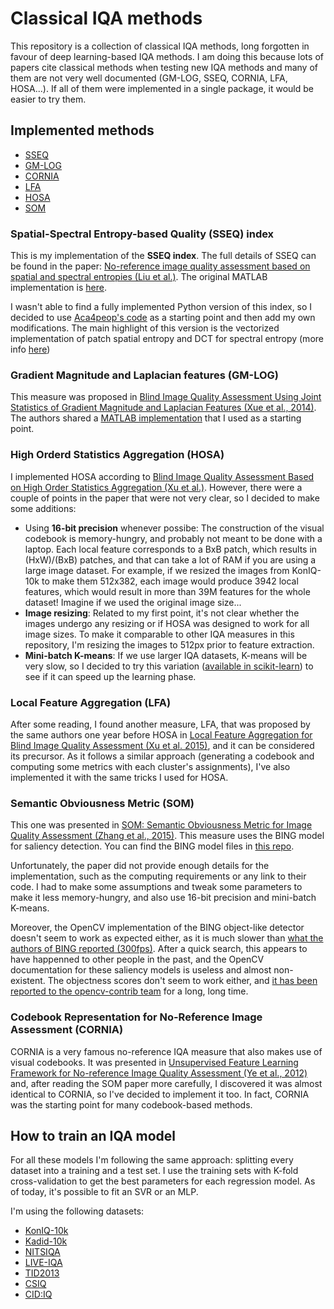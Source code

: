 # Classical IQA methods

This repository is a collection of classical IQA methods, long forgotten in favour of deep learning-based IQA methods. I am doing this because lots of papers cite classical methods when testing new IQA methods and many of them are not very well documented (GM-LOG, SSEQ, CORNIA, LFA, HOSA...). If all of them were implemented in a single package, it would be easier to try them.

## Implemented methods

- [SSEQ](#spatial-spectral-entropy-based-quality-sseq-index)
- [GM-LOG](#gradient-magnitude-and-laplacian-features-gm-log)
- [CORNIA](#codebook-representation-for-no-reference-image-assessment-cornia)
- [LFA](#local-feature-aggregation-lfa)
- [HOSA](#high-orderd-statistics-aggregation-hosa)
- [SOM](#semantic-obviousness-metric-som)

### Spatial-Spectral Entropy-based Quality (SSEQ) index

This is my implementation of the **SSEQ index**. The full details of SSEQ can be found in the paper: [No-reference image quality assessment based on spatial and spectral entropies (Liu et al.)](https://doi.org/10.1016/j.image.2014.06.006). The original MATLAB implementation is [here](https://github.com/utlive/SSEQ). 

I wasn't able to find a fully implemented Python version of this index, so I decided to use [Aca4peop's code](https://github.com/Aca4peop/SSEQ-Python) as a starting point and then add my own modifications. The main highlight of this version is the vectorized implementation of patch spatial entropy and DCT for spectral entropy (more info [here](https://eng.libretexts.org/Bookshelves/Electrical_Engineering/Signal_Processing_and_Modeling/Information_and_Entropy_(Penfield)/03%3A_Compression/3.08%3A_Detail-_2-D_Discrete_Cosine_Transformation/3.8.02%3A_Discrete_Cosine_Transformation))

### Gradient Magnitude and Laplacian features (GM-LOG)

This measure was proposed in [Blind Image Quality Assessment Using Joint Statistics of Gradient Magnitude and Laplacian Features (Xue et al., 2014)](https://ieeexplore.ieee.org/abstract/document/6894197). The authors shared a [MATLAB implementation](http://www4.comp.polyu.edu.hk/~cslzhang/code/GM-LOG-BIQA.zip) that I used as a starting point.

### High Orderd Statistics Aggregation (HOSA)

I implemented HOSA according to [Blind Image Quality Assessment Based on High
Order Statistics Aggregation (Xu et al.)](https://ieeexplore.ieee.org/document/7501619). However, there were a couple of points in the paper that were not very clear, so I decided to make some additions:

- Using **16-bit precision** whenever possibe: The construction of the visual codebook is memory-hungry, and probably not meant to be done with a laptop. Each local feature corresponds to a BxB patch, which results in (HxW)/(BxB) patches, and that can take a lot of RAM if you are using a large image dataset. For example, if we resized the images from KonIQ-10k to make them 512x382, each image would produce 3942 local features, which would result in more than 39M features for the whole dataset! Imagine if we used the original image size...
- **Image resizing**: Related to my first point, it's not clear whether the images undergo any resizing or if HOSA was designed to work for all image sizes. To make it comparable to other IQA measures in this repository, I'm resizing the images to 512px prior to feature extraction.
- **Mini-batch K-means**: If we use larger IQA datasets, K-means will be very slow, so I decided to try this variation ([available in scikit-learn](https://scikit-learn.org/stable/modules/generated/sklearn.cluster.MiniBatchKMeans.html)) to see if it can speed up the learning phase.

### Local Feature Aggregation (LFA)

After some reading, I found another measure, LFA, that was proposed by the same authors one year before HOSA in [Local Feature Aggregation for Blind Image Quality Assessment (Xu et al. 2015)](https://ieeexplore.ieee.org/abstract/document/7457832), and it can be considered its precursor. As it follows a similar approach (generating a codebook and computing some metrics with each cluster's assignments), I've also implemented it with the same tricks I used for HOSA.

### Semantic Obviousness Metric (SOM)

This one was presented in [SOM: Semantic Obviousness Metric for Image Quality Assessment (Zhang et al., 2015)](https://openaccess.thecvf.com/content_cvpr_2015/papers/Zhang_SOM_Semantic_Obviousness_2015_CVPR_paper.pdf). This measure uses the BING model for saliency detection. You can find the BING model files in [this repo](https://github.com/methylDragon/opencv-python-reference/tree/master/Resources/Models/bing_objectness_model).

Unfortunately, the paper did not provide enough details for the implementation, such as the computing requirements or any link to their code. I had to make some assumptions and tweak some parameters to make it less memory-hungry, and also use 16-bit precision and mini-batch K-means.

Moreover, the OpenCV implementation of the BING object-like detector doesn't seem to work as expected either, as it is much slower than [what the authors of BING reported (300fps)](https://mmcheng.net/mftp/Papers/ObjectnessBING.pdf). After a quick search, this appears to have happenned to other people in the past, and the OpenCV documentation for these saliency models is useless and almost non-existent. The objectness scores don't seem to work either, and [it has been reported to the opencv-contrib team](https://github.com/opencv/opencv_contrib/issues/404) for a long, long time.

### Codebook Representation for No-Reference Image Assessment (CORNIA)

CORNIA is a very famous no-reference IQA measure that also makes use of visual codebooks. It was presented in [Unsupervised Feature Learning Framework for No-reference Image Quality Assessment (Ye et al., 2012)](https://ieeexplore.ieee.org/document/6247789) and, after reading the SOM paper more carefully, I discovered it was almost identical to CORNIA, so I've decided to implement it too. In fact, CORNIA was the starting point for many codebook-based methods.

## How to train an IQA model

For all these models I'm following the same approach: splitting every dataset into a training and a test set. I use the training sets with K-fold cross-validation to get the best parameters for each regression model. As of today, it's possible to fit an SVR or an MLP.

I'm using the following datasets:

- [KonIQ-10k](https://database.mmsp-kn.de/koniq-10k-database.html)
- [Kadid-10k](https://database.mmsp-kn.de/kadid-10k-database.html)
- [NITSIQA](https://drive.google.com/drive/folders/0B_bnn8Xh3PMmT1VxSlVRWDNCTk0?resourcekey=0-9JzjQxVUNJXIodLwkiZ-Lg&usp=sharing)
- [LIVE-IQA](https://qualinet.github.io/databases/image/live_image_quality_assessment_database/)
- [TID2013](https://qualinet.github.io/databases/image/tampere_image_database_tid2013/)
- [CSIQ](https://qualinet.github.io/databases/image/categorical_image_quality_csiq_database/)
- [CID:IQ](https://folk.ntnu.no/mariupe/CIDIQ.zip)